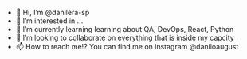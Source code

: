 - 👋 Hi, I’m @danilera-sp
- 👀 I’m interested in ...
- 🌱 I’m currently learning learning about QA, DevOps, React, Python
- 💞️ I’m looking to collaborate on everything that is inside my capcity 
- 📫 How to reach me!? You can find me on instagram @daniloaugust 

<!---
danilera-sp/danilera-sp is a ✨ special ✨ repository because its `README.md` (this file) appears on your GitHub profile.
You can click the Preview link to take a look at your changes.
--->

